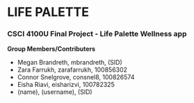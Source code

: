 # LIFE PALETTE
### CSCI 4100U Final Project - Life Palette Wellness app

**Group Members/Contributers**
- Megan Brandreth, mbrandreth, (SID)
- Zara Farrukh, zarafarrukh, 100856302
- Connor Snelgrove, consnel8, 100826574
- Eisha Riavi, eisharizvi, 100782325
- (name), (username), (SID)

